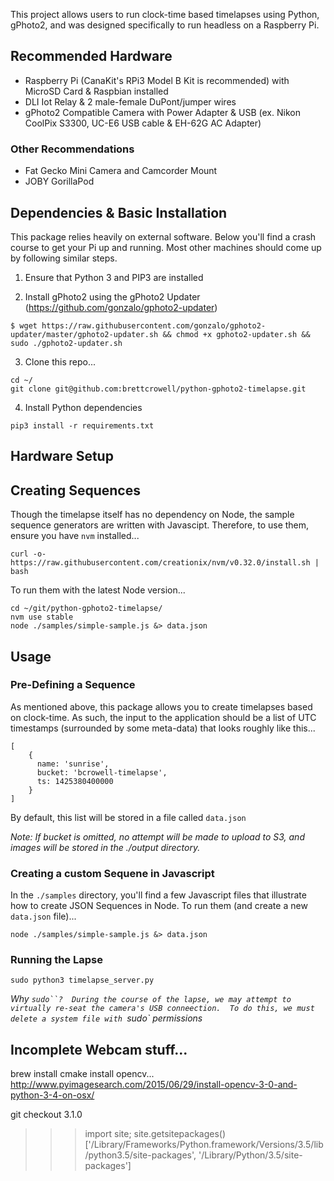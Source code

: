 This project allows users to run clock-time based timelapses using Python, gPhoto2, and was designed specifically to run headless on a Raspberry Pi.

## Recommended Hardware

- Raspberry Pi (CanaKit's RPi3 Model B Kit is recommended) with MicroSD Card & Raspbian installed
- DLI Iot Relay & 2 male-female DuPont/jumper wires
- gPhoto2 Compatible Camera with Power Adapter & USB (ex. Nikon CoolPix S3300, UC-E6 USB cable & EH-62G AC Adapter)

### Other Recommendations

- Fat Gecko Mini Camera and Camcorder Mount
- JOBY GorillaPod

## Dependencies & Basic Installation

This package relies heavily on external software. Below you'll find a crash course to get your Pi up and running. Most other machines should come up by following similar steps.

1) Ensure that Python 3 and PIP3 are installed

2) Install gPhoto2 using the gPhoto2 Updater (https://github.com/gonzalo/gphoto2-updater)

```
$ wget https://raw.githubusercontent.com/gonzalo/gphoto2-updater/master/gphoto2-updater.sh && chmod +x gphoto2-updater.sh && sudo ./gphoto2-updater.sh
```

3) Clone this repo...

```
cd ~/
git clone git@github.com:brettcrowell/python-gphoto2-timelapse.git
```

4) Install Python dependencies

```
pip3 install -r requirements.txt
```

## Hardware Setup

## Creating Sequences

Though the timelapse itself has no dependency on Node, the sample sequence generators are written with Javascipt.
Therefore, to use them, ensure you have `nvm` installed...

```
curl -o- https://raw.githubusercontent.com/creationix/nvm/v0.32.0/install.sh | bash
```

To run them with the latest Node version...

```
cd ~/git/python-gphoto2-timelapse/
nvm use stable
node ./samples/simple-sample.js &> data.json
```

## Usage

### Pre-Defining a Sequence

As mentioned above, this package allows you to create timelapses based on clock-time.  As such, the input to the application should be a list of UTC timestamps (surrounded by some meta-data) that looks roughly like this...

```
[
    {
      name: 'sunrise',
      bucket: 'bcrowell-timelapse',
      ts: 1425380400000
    }
]
```

By default, this list will be stored in a file called `data.json`

_Note: If bucket is omitted, no attempt will be made to upload to S3, and images will be stored in the ./output directory._

### Creating a custom Sequene in Javascript

In the `./samples` directory, you'll find a few Javascript files that illustrate how to create JSON Sequences in Node.  To run them (and create a new `data.json` file)...

```
node ./samples/simple-sample.js &> data.json
```

### Running the Lapse

```
sudo python3 timelapse_server.py
```

_Why `sudo``?  During the course of the lapse, we may attempt to virtually re-seat the camera's USB conneection.  To do this, we must delete a system file with `sudo` permissions_


## Incomplete Webcam stuff...

brew install cmake
install opencv...
http://www.pyimagesearch.com/2015/06/29/install-opencv-3-0-and-python-3-4-on-osx/

git checkout 3.1.0

>>> import site; site.getsitepackages()
['/Library/Frameworks/Python.framework/Versions/3.5/lib/python3.5/site-packages', '/Library/Python/3.5/site-packages']

```